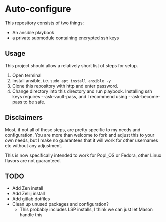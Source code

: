 # Auto-configure

This repository consists of two things:
- An ansible playbook
- a private submodule containing encrypted ssh keys

## Usage

This project should allow a relatively short list of steps for setup.

1. Open terminal
2. Install ansible, i.e. `sudo apt install ansible -y`
3. Clone this repository with http and enter password.
4. Change directory into this directory and run playbook.
  Installing ssh keys requires --ask-vault-pass, and I recommend using --ask-become-pass to be safe.

## Disclaimers

Most, if not all of these steps, are pretty specific to my needs and configuration. You are more than welcome to fork and adjust this to your own needs, but I make no guarantees that it will work for other usernames etc without any adjustment.

This is now specifically intended to work for Pop!_OS or Fedora, other Linux flavors are not guaranteed.

## TODO

- Add Zen install
- Add Zellij install
- Add gitlab dotfiles
- Clean up unused packages and configuration?
    - This probably includes LSP installs, I think we can just let Mason handle this
